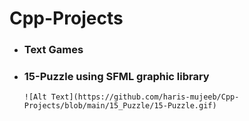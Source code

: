 # Cpp-Projects

- ### Text Games
- ### 15-Puzzle using SFML graphic library
      ![Alt Text](https://github.com/haris-mujeeb/Cpp-Projects/blob/main/15_Puzzle/15-Puzzle.gif)

